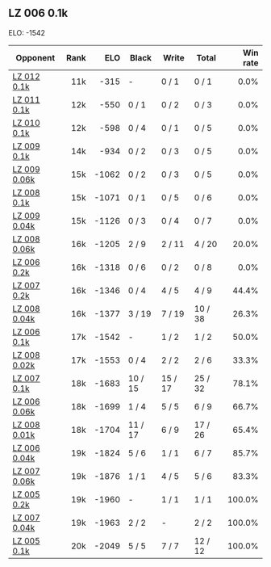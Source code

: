 ## LZ 006 0.1k ##

ELO: -1542

Opponent | Rank | ELO | Black | Write | Total | Win rate
---------|-----:|----:|-------|-------|-------|-------:
[LZ 012 0.1k](LZ%20012%200.1k.md) | 11k | -315 | - | 0 / 1 | 0 / 1 | 0.0%
[LZ 011 0.1k](LZ%20011%200.1k.md) | 12k | -550 | 0 / 1 | 0 / 2 | 0 / 3 | 0.0%
[LZ 010 0.1k](LZ%20010%200.1k.md) | 12k | -598 | 0 / 4 | 0 / 1 | 0 / 5 | 0.0%
[LZ 009 0.1k](LZ%20009%200.1k.md) | 14k | -934 | 0 / 2 | 0 / 3 | 0 / 5 | 0.0%
[LZ 009 0.06k](LZ%20009%200.06k.md) | 15k | -1062 | 0 / 2 | 0 / 3 | 0 / 5 | 0.0%
[LZ 008 0.1k](LZ%20008%200.1k.md) | 15k | -1071 | 0 / 1 | 0 / 5 | 0 / 6 | 0.0%
[LZ 009 0.04k](LZ%20009%200.04k.md) | 15k | -1126 | 0 / 3 | 0 / 4 | 0 / 7 | 0.0%
[LZ 008 0.06k](LZ%20008%200.06k.md) | 16k | -1205 | 2 / 9 | 2 / 11 | 4 / 20 | 20.0%
[LZ 006 0.2k](LZ%20006%200.2k.md) | 16k | -1318 | 0 / 6 | 0 / 2 | 0 / 8 | 0.0%
[LZ 007 0.2k](LZ%20007%200.2k.md) | 16k | -1346 | 0 / 4 | 4 / 5 | 4 / 9 | 44.4%
[LZ 008 0.04k](LZ%20008%200.04k.md) | 16k | -1377 | 3 / 19 | 7 / 19 | 10 / 38 | 26.3%
[LZ 006 0.1k](LZ%20006%200.1k.md) | 17k | -1542 | - | 1 / 2 | 1 / 2 | 50.0%
[LZ 008 0.02k](LZ%20008%200.02k.md) | 17k | -1553 | 0 / 4 | 2 / 2 | 2 / 6 | 33.3%
[LZ 007 0.1k](LZ%20007%200.1k.md) | 18k | -1683 | 10 / 15 | 15 / 17 | 25 / 32 | 78.1%
[LZ 006 0.06k](LZ%20006%200.06k.md) | 18k | -1699 | 1 / 4 | 5 / 5 | 6 / 9 | 66.7%
[LZ 008 0.01k](LZ%20008%200.01k.md) | 18k | -1704 | 11 / 17 | 6 / 9 | 17 / 26 | 65.4%
[LZ 006 0.04k](LZ%20006%200.04k.md) | 19k | -1824 | 5 / 6 | 1 / 1 | 6 / 7 | 85.7%
[LZ 007 0.06k](LZ%20007%200.06k.md) | 19k | -1876 | 1 / 1 | 4 / 5 | 5 / 6 | 83.3%
[LZ 005 0.2k](LZ%20005%200.2k.md) | 19k | -1960 | - | 1 / 1 | 1 / 1 | 100.0%
[LZ 007 0.04k](LZ%20007%200.04k.md) | 19k | -1963 | 2 / 2 | - | 2 / 2 | 100.0%
[LZ 005 0.1k](LZ%20005%200.1k.md) | 20k | -2049 | 5 / 5 | 7 / 7 | 12 / 12 | 100.0%
